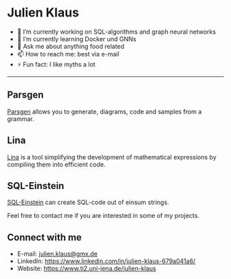 # Julien Klaus

- 🔭 I’m currently working on SQL-algorithms and graph neural networks
- 🌱 I’m currently learning Docker und GNNs
- 💬 Ask me about anything food related
- 📫 How to reach me: best via e-mail
- ⚡ Fun fact: I like myths a lot
---

## Parsgen
[Parsgen](http://parsgen.ti2.uni-jena.de) allows you to generate, diagrams, code and samples from a grammar.

## Lina
[Lina](http://lina.ti2.uni-jena.de) is a tool simplifying the development of mathematical expressions by compiling them into efficient code.

## SQL-Einstein
[SQL-Einstein](http://sql-einsum.ti2.uni-jena.de) can create SQL-code out of einsum strings.

Feel free to contact me if you are interested in some of my projects.


## Connect with me
* E-mail: julien.klaus@gmx.de
* LinkedIn: https://www.linkedin.com/in/julien-klaus-679a041a6/
* Website: https://www.ti2.uni-jena.de/julien-klaus



